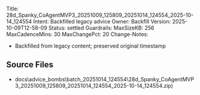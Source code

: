 Title: 28d_Spanky_CoAgentMVP3_20251009_125809_20251014_124554_2025-10-14_124554
Intent: Backfilled legacy advice
Owner: Backfill
Version: 2025-10-09T12-58-09
Status: settled
Guardrails:
  MaxSizeKB: 256
  MaxCadenceMins: 30
  MaxChangePct: 20
Change-Notes:
  - Backfilled from legacy content; preserved original timestamp

## Source Files
- docs\advice_bombs\batch_20251014_124554\28d_Spanky_CoAgentMVP3_20251009_125809_20251014_124554_2025-10-14_124554.zip)
